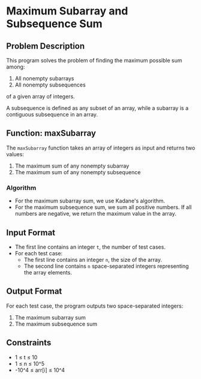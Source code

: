 # Maximum Subarray and Subsequence Sum

## Problem Description

This program solves the problem of finding the maximum possible sum among:
1. All nonempty subarrays
2. All nonempty subsequences

of a given array of integers.

A subsequence is defined as any subset of an array, while a subarray is a contiguous subsequence in an array.

## Function: maxSubarray

The `maxSubarray` function takes an array of integers as input and returns two values:
1. The maximum sum of any nonempty subarray
2. The maximum sum of any nonempty subsequence

### Algorithm

- For the maximum subarray sum, we use Kadane's algorithm.
- For the maximum subsequence sum, we sum all positive numbers. If all numbers are negative, we return the maximum value in the array.

## Input Format

- The first line contains an integer `t`, the number of test cases.
- For each test case:
  - The first line contains an integer `n`, the size of the array.
  - The second line contains `n` space-separated integers representing the array elements.

## Output Format

For each test case, the program outputs two space-separated integers:
1. The maximum subarray sum
2. The maximum subsequence sum

## Constraints

- 1 ≤ t ≤ 10
- 1 ≤ n ≤ 10^5
- -10^4 ≤ arr[i] ≤ 10^4

